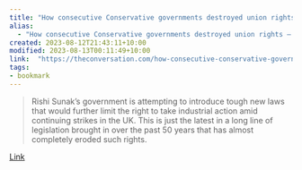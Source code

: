 ```yaml
---
title: "How consecutive Conservative governments destroyed union rights – a timeline of the UK’s anti-strike laws since the 1970s"
alias:
  - "How consecutive Conservative governments destroyed union rights – a timeline of the UK’s anti-strike laws since the 1970s"
created: 2023-08-12T21:43:11+10:00
modified: 2023-08-13T00:11:49+10:00
link:  "https://theconversation.com/how-consecutive-conservative-governments-destroyed-union-rights-a-timeline-of-the-uks-anti-strike-laws-since-the-1970s-198178"
tags:
- bookmark
---
```


> Rishi Sunak’s government is attempting to introduce tough new laws that would further limit the right to take industrial action amid continuing strikes in the UK. This is just the latest in a long line of legislation brought in over the past 50 years that has almost completely eroded such rights.

[Link](https://theconversation.com/how-consecutive-conservative-governments-destroyed-union-rights-a-timeline-of-the-uks-anti-strike-laws-since-the-1970s-198178)